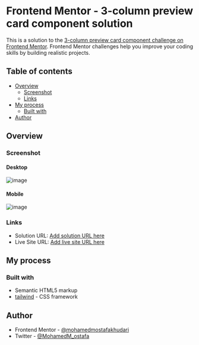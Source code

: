 # Frontend Mentor - 3-column preview card component solution

This is a solution to the [3-column preview card component challenge on Frontend Mentor](https://www.frontendmentor.io/challenges/3column-preview-card-component-pH92eAR2-). Frontend Mentor challenges help you improve your coding skills by building realistic projects. 
## Table of contents

- [Overview](#overview)
  - [Screenshot](#screenshot)
  - [Links](#links)
- [My process](#my-process)
  - [Built with](#built-with)
- [Author](#author)

## Overview

### Screenshot
#### Desktop
![image](https://user-images.githubusercontent.com/47444914/196732287-74fee0ea-107f-4ce6-a120-79ca32c2226b.png)

#### Mobile
![image](https://user-images.githubusercontent.com/47444914/196732568-0b8b8890-97cb-4292-bef0-5bec036452ba.png)


### Links

- Solution URL: [Add solution URL here](https://your-solution-url.com)
- Live Site URL: [Add live site URL here](https://your-live-site-url.com)

## My process

### Built with

- Semantic HTML5 markup
- [tailwind](https://tailwindcss.com/) - CSS framework
## Author

- Frontend Mentor - [@mohamedmostafakhudari](https://www.frontendmentor.io/profile/cheng-moo)
- Twitter - [@MohamedM_ostafa](https://twitter.com/MohamedM_ostafa)

